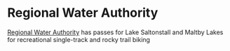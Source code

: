 # Regional Water Authority 

[Regional Water Authority](https://www.rwater.com/about-us/in-the-community/recreation/) has passes for Lake Saltonstall and Maltby Lakes for recreational single-track and rocky trail biking 
